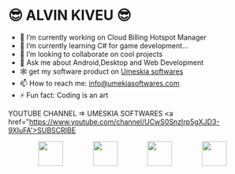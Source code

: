 <H1>😎 ALVIN KIVEU 😎</H1>

- 🔭 I’m currently working on Cloud Billing Hotspot Manager
- 🌱 I’m currently learning C# for game development...
- 👯 I’m looking to collaborate on cool projects
- 💬 Ask me about Android,Desktop and Web Development
- 🕸 get my software product on <a href="http://umeskiasoftwares.com/">Umeskia softwares</a>
- 📫 How to reach me: info@umekiasoftwares.com
- ⚡ Fun fact: Coding is an art

YOUTUBE CHANNEL => UMESKIA SOFTWARES <a href="https://www.youtube.com/channel/UCwS0SnzIrp5gXJD3-9XIuFA'>SUBSCRIBE</a>


<div style="display:flex; justify-content: space-evenly;">
<img style="width:50px; height:50px;" src="https://upload.wikimedia.org/wikipedia/commons/2/27/PHP-logo.svg"/>
<img style="width:50px; height:50px;" src="https://upload.wikimedia.org/wikipedia/commons/0/06/Kotlin_Icon.svg"/>
<img style="width:50px; height:50px;" src="https://seeklogo.com/images/C/c-sharp-c-logo-02F17714BA-seeklogo.com.png"/>
<img style="width:50px; height:50px;" src="https://upload.wikimedia.org/wikipedia/commons/c/c3/Python-logo-notext.svg"/>
</div>
